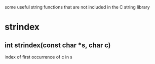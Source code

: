 some useful string functions that are not included in the C string library

# strindex
## int strindex(const char *s, char c)
index of first occurrence of c in s
